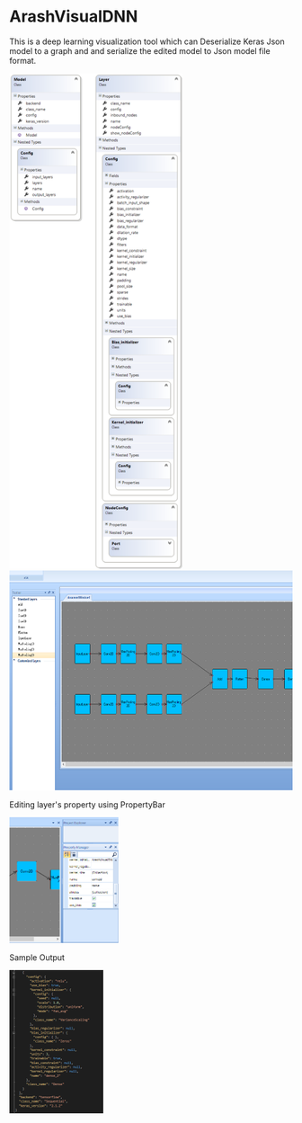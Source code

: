 # ArashVisualDNN
This is a deep learning visualization tool which can Deserialize Keras Json model to a graph and and serialize the edited model to Json model file format.


<img src="LayerAndModelClassObject.png" alt="Layer and Model" class="inline" width=308 height=882/>
<img src="deepVis.png" alt="DeepVis" class="inline" width=648 height=391/>

Editing layer's property using PropertyBar

<img src="property1.png" alt="property" class="inline" width=194 height=224/>

Sample Output

<img src="Code.png" alt="Json" class="inline" width=167 height=255/>


